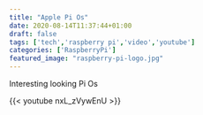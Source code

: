 ```yaml
---
title: "Apple Pi Os"
date: 2020-08-14T11:37:44+01:00
draft: false
tags: ['tech','raspberry pi','video','youtube']
categories: ['RaspberryPi']
featured_image: "raspberry-pi-logo.jpg"
---
```


Interesting looking Pi Os

{{< youtube nxL_zVywEnU >}} 
